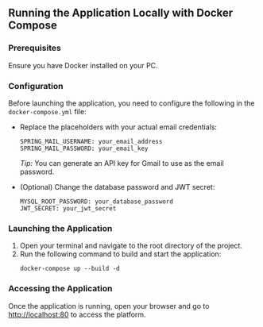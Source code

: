 <h2>Running the Application Locally with Docker Compose</h2>

<h3>Prerequisites</h3>
<p>Ensure you have Docker installed on your PC.</p>

<h3>Configuration</h3>
<p>Before launching the application, you need to configure the following in the <code>docker-compose.yml</code> file:</p>

<ul>
  <li>Replace the placeholders with your actual email credentials:
    <pre><code>SPRING_MAIL_USERNAME: your_email_address
SPRING_MAIL_PASSWORD: your_email_key</code></pre>
    <p><em>Tip:</em> You can generate an API key for Gmail to use as the email password.</p>
  </li>
  <li>(Optional) Change the database password and JWT secret:
    <pre><code>MYSQL_ROOT_PASSWORD: your_database_password
JWT_SECRET: your_jwt_secret</code></pre>
  </li>
</ul>

<h3>Launching the Application</h3>
<ol>
  <li>Open your terminal and navigate to the root directory of the project.</li>
  <li>Run the following command to build and start the application:
    <pre><code>docker-compose up --build -d</code></pre>
  </li>
</ol>

<h3>Accessing the Application</h3>
<p>Once the application is running, open your browser and go to <a href="http://localhost:80">http://localhost:80</a> to access the platform.</p>
